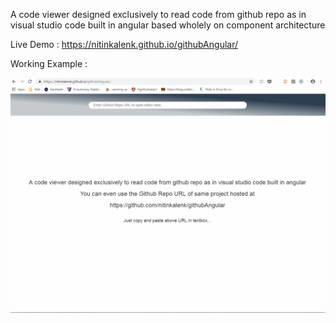 A code viewer designed exclusively to read code from github repo as in visual studio code built in angular based wholely on component architecture

Live Demo : https://nitinkalenk.github.io/githubAngular/

Working Example : 

![](working.gif)
